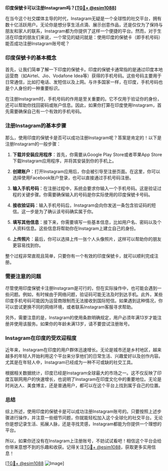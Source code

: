 **印度保號卡可以注册Instagram吗？[[TG💪+ @esim1088](https://t.me/s/esim1088)]**

在当今这个社交媒体主导的时代，Instagram无疑是一个全球性的社交平台，拥有数十亿活跃用户。无论你是想分享生活点滴、展示创意作品，还是仅仅为了保持与朋友和家人的联系，Instagram都为你提供了这样一个便捷的平台。然而，对于生活在印度的朋友们来说，一个常见的疑问就是：使用印度的保號卡（即手机号码）能否成功注册Instagram账号呢？

### 印度保號卡的基本概念

首先，让我们简单了解一下印度的保號卡。印度的保號卡通常指的是通过印度本地运营商（如Airtel、Jio、Vodafone Idea等）获得的手机号码。这些号码主要用于日常通信，比如打电话、发短信以及上网。与许多国家一样，在印度，手机号码也是个人身份的一种重要标识。

在注册Instagram时，手机号码的作用是至关重要的。它不仅用于验证你的身份，还可以帮助你找回密码或账户信息。因此，如果你打算在印度使用Instagram，首先需要确保自己有一个有效的手机号码。

### 注册Instagram的基本步骤

那么，使用印度的保號卡是否可以成功注册Instagram呢？答案是肯定的！以下是注册Instagram的一般步骤：

1. **下载并安装应用程序**：首先，你需要从Google Play Store或者苹果App Store下载Instagram应用程序，并将其安装到你的手机上。
   
2. **创建账户**：打开Instagram应用后，你会被引导至注册页面。在这里，你可以选择使用Facebook账户登录，也可以直接通过手机号码注册。

3. **输入手机号码**：在注册过程中，系统会要求你输入一个手机号码。这是验证过程的关键步骤。你需要确保输入的号码是你实际使用的印度保號卡号码。

4. **接收验证码**：输入手机号码后，Instagram会向你发送一条包含验证码的短信。这一步是为了确认该号码确实属于你。

5. **填写其他信息**：接下来，你需要填写一些基本信息，比如用户名、密码以及个人资料信息。这些信息将帮助你在Instagram上建立自己的身份。

6. **上传照片**：最后，你可以选择上传一张个人头像照片，这样可以帮助你的朋友更容易找到你。

整个过程非常直观且简单，只要你有一个有效的印度保號卡，就可以顺利完成注册。

### 需要注意的问题

尽管使用印度保號卡注册Instagram是可行的，但在实际操作中，也可能会遇到一些问题。例如，有时候由于网络问题，验证码可能无法及时到达手机。此外，某些印度手机号码可能因为运营商限制而无法接收到国际短信。如果遇到这种情况，你可以尝试更换不同的网络环境，或者联系Instagram客服寻求帮助。

另外，需要注意的是，Instagram的使用条款明确规定，用户必须年满13岁才能注册并使用该服务。如果你的年龄未满13岁，请不要尝试注册账号。

### Instagram在印度的受欢迎程度

近年来，Instagram在印度的用户群体迅速增长。无论是城市还是乡村地区，越来越多的年轻人开始利用这个平台来分享他们的日常生活、兴趣爱好以及创作内容。尤其是在年轻人中，Instagram已经成为一种不可或缺的社交工具。

根据相关数据统计，印度已经是Instagram全球最大的市场之一。这不仅反映了印度互联网用户的快速增长，也说明了Instagram在印度文化中的重要地位。无论是时尚达人、美食博主，还是普通用户，都可以在这个平台上找到属于自己的位置。

### 总结

综上所述，使用印度的保號卡是可以成功注册Instagram账号的。只要按照上述步骤进行操作，并注意一些细节问题，你就能轻松加入这个全球化的社交平台。无论你是想记录生活、拓展人脉，还是寻找灵感，Instagram都能为你提供一个理想的平台。

所以，如果你还没有在Instagram上注册账号，不妨试试看吧！相信这个平台会给你带来意想不到的乐趣和收获。记得关注[TG💪+ @esim1088](https://t.me/s/esim1088)，获取更多实用信息！

[[TG💪+ @esim1088](https://t.me/s/esim1088) ![Image](https://i.postimg.cc/4NQfJmqS/Snipaste-2025-05-13-00-14-12.png)]